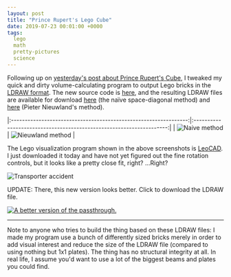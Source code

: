 ```yaml
---
layout: post
title: "Prince Rupert's Lego Cube"
date: 2019-07-23 00:01:00 +0000
tags:
  lego
  math
  pretty-pictures
  science
---
```


Following up on [yesterday's post about Prince Rupert's Cube](/blog/2019/07/22/prince-ruperts-cube/),
I tweaked my quick and dirty volume-calculating program to output Lego bricks in the
[LDRAW format](https://www.ldraw.org/article/218.html).
The new source code is [here](/blog/code/2019-07-23-prince-ruperts-cube-ldraw.cpp), and the resulting LDRAW files
are available for download [here](/blog/code/2019-07-23-prince-rupert-naive.ldr) (the naïve space-diagonal method)
and [here](/blog/code/2019-07-23-prince-rupert-peter.ldr) (Pieter Nieuwland's method).

|:----------------------------------------------------------------:|:--------------------------------------------------------------------:|
| ![Naive method](/blog/images/2019-07-23-prince-rupert-naive.png) | ![Nieuwland method](/blog/images/2019-07-23-prince-rupert-peter.png) |

The Lego visualization program shown in the above screenshots is [LeoCAD](https://www.leocad.org).
I just downloaded it today and have not yet figured out the fine rotation controls, but it looks
like a pretty close fit, right? ...Right?

![Transporter accident](/blog/images/2019-07-23-prince-rupert-passthru.png)

UPDATE: There, this new version looks better. Click to download the LDRAW file.

[![A better version of the passthrough.](/blog/images/2019-07-23-prince-rupert-32x32x80.png)](/blog/code/2019-07-23-prince-rupert-32x32x80.ldr)

----

Note to anyone who tries to build the thing based on these LDRAW files: I made my program use a bunch of differently sized
bricks merely in order to add visual interest and reduce the size of the LDRAW file (compared to using nothing but 1x1 plates).
The thing has no structural integrity at all. In real life, I assume you'd want to use a lot of the biggest beams and plates
you could find.
